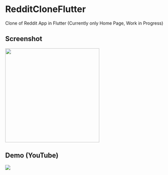 # RedditCloneFlutter

Clone of Reddit App in Flutter (Currently only Home Page, Work in Progress)

## Screenshot

<img src="https://i.imgur.com/ZeU6xgM.png" width="300" />

## Demo (YouTube)
<a href="https://youtu.be/6hlXabekpFc"><img src="https://i.imgur.com/mpt5NuK.png" /></a>
